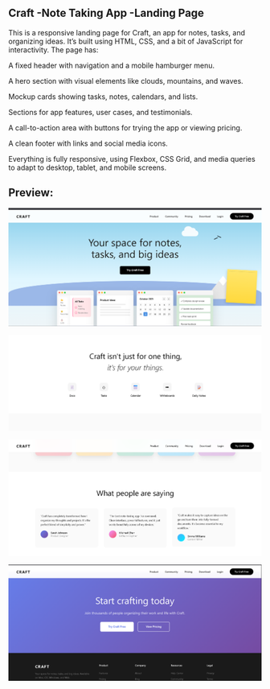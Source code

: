 ## Craft -Note Taking App -Landing Page
This is a responsive landing page for Craft, an app for notes, tasks, and organizing ideas. It’s built using HTML, CSS, and a bit of JavaScript for interactivity. The page has:

A fixed header with navigation and a mobile hamburger menu.

A hero section with visual elements like clouds, mountains, and waves.

Mockup cards showing tasks, notes, calendars, and lists.

Sections for app features, user cases, and testimonials.

A call-to-action area with buttons for trying the app or viewing pricing.

A clean footer with links and social media icons.

Everything is fully responsive, using Flexbox, CSS Grid, and media queries to adapt to desktop, tablet, and mobile screens.


## Preview:
<p align="center">
  <img src="https://raw.githubusercontent.com/AliSayyed123/Craft/main/Craft1.png" alt="Craft Screenshot 1" width="800"/>
</p>

<p align="center">
  <img src="https://raw.githubusercontent.com/AliSayyed123/Craft/main/Craft2.png" alt="Craft Screenshot 2" width="800"/>
</p>

<p align="center">
  <img src="https://raw.githubusercontent.com/AliSayyed123/Craft/main/Craft3.png" alt="Craft Screenshot 3" width="800"/>
</p>

<p align="center">
  <img src="https://raw.githubusercontent.com/AliSayyed123/Craft/main/Craft4.png" alt="Craft Screenshot 4" width="800"/>
</p>
